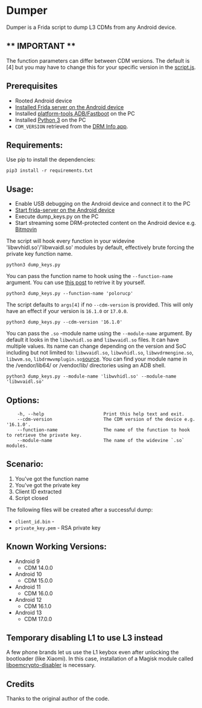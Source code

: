 # Dumper

Dumper is a Frida script to dump L3 CDMs from any Android device.

## ** IMPORTANT **
The function parameters can differ between CDM versions. The default is [4] but you may have to change this for your specific version in the [script.js](./Helpers/script.js).

## Prerequisites
- Rooted Android device
- [Installed Frida server on the Android device]((https://frida.re/docs/android/))
- Installed [platform-tools ADB/Fastboot](https://developer.android.com/studio/releases/platform-tools) on the PC
- Installed [Python 3](https://www.python.org/downloads/) on the PC
- `CDM_VERSION` retrieved from the [DRM Info app](https://play.google.com/store/apps/details?id=com.androidfung.drminfo).

## Requirements:
Use pip to install the dependencies:

`pip3 install -r requirements.txt`

## Usage:

* Enable USB debugging on the Android device and connect it to the PC
* [Start frida-server on the Android device](https://frida.re/docs/android/)
* Execute dump_keys.py on the PC
* Start streaming some DRM-protected content on the Android device e.g. [Bitmovin](https://bitmovin.com/demos/drm)

The script will hook every function in your widevine 'libwvhidl.so'/'libwvaidl.so' modules by default, effectively brute forcing the private key function name.
```
python3 dump_keys.py
```

You can pass the function name to hook using the `--function-name` argument. You can use [this post](https://forum.videohelp.com/threads/404219-How-To-Dump-L3-CDM-From-Android-Device-s-(ONLY-Talk-About-Dumping-L3-CDMS)/page6#post2646150) to retrive it by yourself.
```
python3 dump_keys.py --function-name 'polorucp'
```

The script defaults to `args[4]` if no `--cdm-version` is provided. This will only have an effect if your version is `16.1.0` or `17.0.0`.

```
python3 dump_keys.py --cdm-version '16.1.0'
```

You can pass the `.so` -module name using the `--module-name` argument. By default it looks in the `libwvhidl.so` and `libwvaidl.so` files. It can have multiple values. Its name can change depending on the version and SoC including but not limited to: `libwvaidl.so`, `libwvhidl.so`, `libwvdrmengine.so`, `libwvm.so`, `libdrmwvmplugin.so`[source](https://arxiv.org/abs/2204.09298). You can find your module name in the /vendor/lib64/ or /vendor/lib/ directories using an ADB shell.

```
python3 dump_keys.py --module-name 'libwvhidl.so' --module-name 'libwvaidl.so'
```


## Options:
```
    -h, --help                      Print this help text and exit.
    --cdm-version                   The CDM version of the device e.g. '16.1.0'.
    --function-name                 The name of the function to hook to retrieve the private key.
    --module-name                   The name of the widevine `.so` modules.
```

## Scenario:
1. You've got the function name
2. You've got the private key
3. Client ID extracted
4. Script closed

The following files will be created after a successful dump:
- `client_id.bin` - 
- `private_key.pem` - RSA private key

## Known Working Versions:
* Android 9
    * CDM 14.0.0
* Android 10
    * CDM 15.0.0
* Android 11
    * CDM 16.0.0
* Android 12
    * CDM 16.1.0
* Android 13
    * CDM 17.0.0

## Temporary disabling L1 to use L3 instead
A few phone brands let us use the L1 keybox even after unlocking the bootloader (like Xiaomi). In this case, installation of a Magisk module called [liboemcrypto-disabler](https://github.com/umylive/liboemcrypto-disabler) is necessary.

## Credits
Thanks to the original author of the code.
